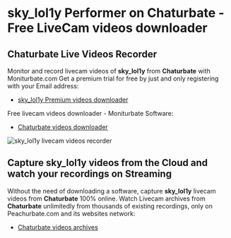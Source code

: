 # sky_lol1y Performer on Chaturbate - Free LiveCam videos downloader

## Chaturbate Live Videos Recorder

Monitor and record livecam videos of **sky_lol1y** from **Chaturbate** with Moniturbate.com
Get a premium trial for free by just and only registering with your Email address:
* [sky_lol1y Premium videos downloader](https://moniturbate.com/request-demo-licence-key.html)

Free livecam videos downloader - Moniturbate Software:
* [Chaturbate videos downloader](https://moniturbate.com/moniturbate-download-software.html)

![sky_lol1y livecam videos recorder](https://peachurnet.com/templates/moniturbate-software.png)


## Capture sky_lol1y videos from the Cloud and watch your recordings on Streaming

Without the need of downloading a software, capture **sky_lol1y** livecam videos from **Chaturbate** 100% online.
Watch Livecam archives from **Chaturbate** unlimitedly from thousands of existing recordings, only on Peachurbate.com and its websites network:
* [Chaturbate videos archives](https://peachurnet.com/)
